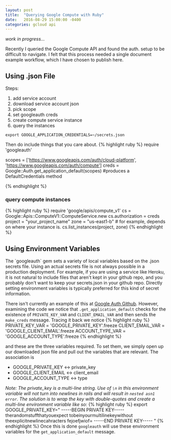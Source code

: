 ```yaml
---
layout: post
title:  "Querying Google Compute with Ruby"
date:   2016-08-29 15:00:00 -0400
categories: gcloud api
---
```

<i>work in progress...</i>

Recently I queried the Google Compute API and found the auth. setup to be difficult
to navigate. I felt that this process needed a single document example workflow,
which I have chosen to publish here.

<h2>Using .json File</h2>
Steps:

1. add service account
2. download service account json
3. pick scope
4. set googleauth creds
5. create compute service instance
6. query the instances

`export GOOGLE_APPLICATION_CREDENTIALS=~/secrets.json`

Then do include things that you care about.
{% highlight ruby %}
require 'googleauth'

scopes = ['https://www.googleapis.com/auth/cloud-platform',
          'https://www.googleapis.com/auth/compute']
creds = Google::Auth.get_application_default(scopes) #produces a DefaultCredentials method

{% endhighlight %}

<h3>query compute instances</h3>

{% highlight ruby %}
require 'google/apis/compute_v1'
cs = Google::Apis::ComputeV1::ComputeService.new
cs.authorization = creds
project = "your_project_name"
zone = "us-east1-b" # for example, depends on where your instance is.
cs.list_instances(project, zone)
{% endhighlight %}

<h2>Using Environment Variables</h2>
The `googleauth` gem sets a variety of local variables based on the .json secrets
file. Using an actual secrets file is not always possible in a production deployment.
For example, if you are using a service like Heroku, it is not natural to include
files that aren't kept in your github repo, and you probably don't want to keep
your secrets.json in your github repo. Directly setting environment variables is
typically preferred for this kind of secret information.

There isn't currently an example of this at [Google Auth Github][googleauth].
However, examining the code we notice that `.get_application_default` checks
for the existence of `PRIVATE_KEY_VAR` and `CLIENT_EMAIL_VAR` and then sends the
`make_creds` message. Tracing it back we notice
{% highlight ruby %}
PRIVATE_KEY_VAR = 'GOOGLE_PRIVATE_KEY'.freeze
CLIENT_EMAIL_VAR = 'GOOGLE_CLIENT_EMAIL'.freeze
ACCOUNT_TYPE_VAR = 'GOOGLE_ACCOUNT_TYPE'.freeze
{% endhighlight %}

and these are the three variables required. To set them, we simply open up our
downloaded json file and pull out the variables that are relevant. The association is

- GOOGLE_PRIVATE_KEY <-> private_key
- GOOGLE_CLIENT_EMAIL <-> client_email
- GOOGLE_ACCOUNT_TYPE <-> type

<i>Note: The private_key is a multi-line string. Use of `\n` in this environment
variable will not turn into newlines in rails and will result in `nested asn1 error`.
The solution is to wrap the key with double-quotes and create a multi-line
environment variable like so:</i>
{% highlight ruby %}
export GOOGLE_PRIVATE_KEY="
-----BEGIN PRIVATE KEY-----
therandomstuffthatyouexpect
tobeinyourmultilinekeywithout
theexplicitnewlinecahracters
fejoefjwiof=
-----END PRIVATE KEY-----
"
{% endhighlight %}
Once this is done `googleauth` will use these environment variables for the
`get_application_default` message.

[googleauth]: "https://github.com/google/google-auth-library-ruby"

